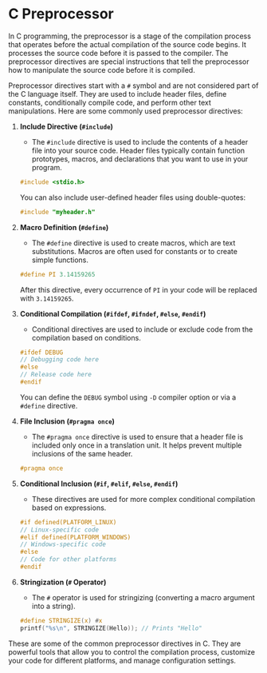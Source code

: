# C Preprocessor
In C programming, the preprocessor is a stage of the compilation process that operates before the actual compilation of the source code begins. It processes the source code before it is passed to the compiler. The preprocessor directives are special instructions that tell the preprocessor how to manipulate the source code before it is compiled.

Preprocessor directives start with a `#` symbol and are not considered part of the C language itself. They are used to include header files, define constants, conditionally compile code, and perform other text manipulations. Here are some commonly used preprocessor directives:

1. **Include Directive (`#include`)**
   - The `#include` directive is used to include the contents of a header file into your source code. Header files typically contain function prototypes, macros, and declarations that you want to use in your program.

   ```c
   #include <stdio.h>
   ```

   You can also include user-defined header files using double-quotes:

   ```c
   #include "myheader.h"
   ```

2. **Macro Definition (`#define`)**
   - The `#define` directive is used to create macros, which are text substitutions. Macros are often used for constants or to create simple functions.

   ```c
   #define PI 3.14159265
   ```

   After this directive, every occurrence of `PI` in your code will be replaced with `3.14159265`.

3. **Conditional Compilation (`#ifdef`, `#ifndef`, `#else`, `#endif`)**
   - Conditional directives are used to include or exclude code from the compilation based on conditions.

   ```c
   #ifdef DEBUG
   // Debugging code here
   #else
   // Release code here
   #endif
   ```

   You can define the `DEBUG` symbol using `-D` compiler option or via a `#define` directive.

4. **File Inclusion (`#pragma once`)**
   - The `#pragma once` directive is used to ensure that a header file is included only once in a translation unit. It helps prevent multiple inclusions of the same header.

   ```c
   #pragma once
   ```

5. **Conditional Inclusion (`#if`, `#elif`, `#else`, `#endif`)**
   - These directives are used for more complex conditional compilation based on expressions.

   ```c
   #if defined(PLATFORM_LINUX)
   // Linux-specific code
   #elif defined(PLATFORM_WINDOWS)
   // Windows-specific code
   #else
   // Code for other platforms
   #endif
   ```

6. **Stringization (`#` Operator)**
   - The `#` operator is used for stringizing (converting a macro argument into a string).

   ```c
   #define STRINGIZE(x) #x
   printf("%s\n", STRINGIZE(Hello)); // Prints "Hello"
   ```

These are some of the common preprocessor directives in C. They are powerful tools that allow you to control the compilation process, customize your code for different platforms, and manage configuration settings.
